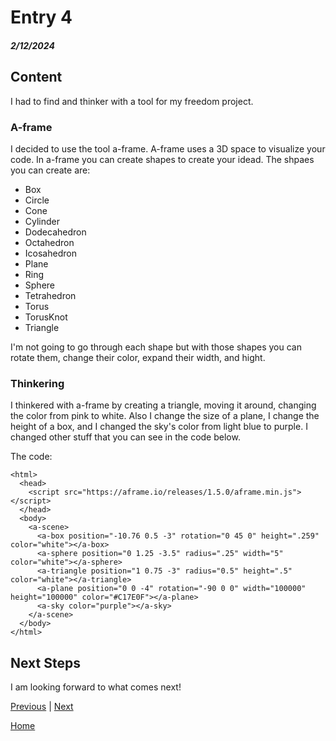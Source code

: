 # Entry 4
##### 2/12/2024

## Content
I had to find and thinker with a tool for my freedom project. 

### A-frame
I decided to use the tool a-frame. A-frame uses a 3D space to visualize your code. In a-frame you can create shapes to create your idead. The shpaes you can create are:

* Box
* Circle
* Cone
* Cylinder
* Dodecahedron
* Octahedron
* Icosahedron
* Plane
* Ring
* Sphere
* Tetrahedron
* Torus
* TorusKnot
* Triangle

I'm not going to go through each shape but with those shapes you can rotate them, change their color, expand their width, and hight.

### Thinkering
I thinkered with a-frame by creating a triangle, moving it around, changing the color from pink to white. Also I change the size of a plane, I change the height of a box, and I changed the sky's color from light blue to purple. I changed other stuff that you can see in the code below.

The code:
```
<html>
  <head>
    <script src="https://aframe.io/releases/1.5.0/aframe.min.js"></script>
  </head>
  <body>
    <a-scene>
      <a-box position="-10.76 0.5 -3" rotation="0 45 0" height=".259" color="white"></a-box>
      <a-sphere position="0 1.25 -3.5" radius=".25" width="5" color="white"></a-sphere>
      <a-triangle position="1 0.75 -3" radius="0.5" height=".5" color="white"></a-triangle>
      <a-plane position="0 0 -4" rotation="-90 0 0" width="100000" height="100000" color="#C17E0F"></a-plane>
      <a-sky color="purple"></a-sky>
    </a-scene>
  </body>
</html>

```



## Next Steps
I am looking forward to what comes next!

[Previous](entry03.md) | [Next](entry05.md)

[Home](../README.md)
